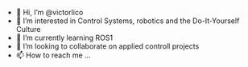 - 👋 Hi, I’m @victorlico
- 👀 I’m interested in Control Systems, robotics and the Do-It-Yourself Culture
- 🌱 I’m currently learning ROS1 
- 💞️ I’m looking to collaborate on applied controll projects
- 📫 How to reach me ...

<!---
victorlico/victorlico is a ✨ special ✨ repository because its `README.md` (this file) appears on your GitHub profile.
You can click the Preview link to take a look at your changes.
--->
